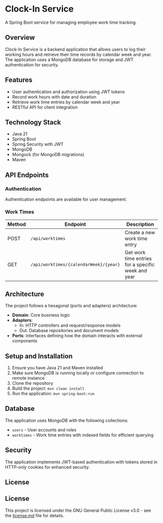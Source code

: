 # Clock-In Service

A Spring Boot service for managing employee work time tracking.

## Overview

Clock-In Service is a backend application that allows users to log their working hours and retrieve their time records
by calendar week and year. The application uses a MongoDB database for storage and JWT authentication for security.

## Features

- User authentication and authorization using JWT tokens
- Record work hours with date and duration
- Retrieve work time entries by calendar week and year
- RESTful API for client integration

## Technology Stack

- Java 21
- Spring Boot
- Spring Security with JWT
- MongoDB
- Mongock (for MongoDB migrations)
- Maven

## API Endpoints

### Authentication

Authentication endpoints are available for user management.

### Work Times

| Method | Endpoint                               | Description                                        |
|--------|----------------------------------------|----------------------------------------------------|
| POST   | `/api/worktimes`                       | Create a new work time entry                       |
| GET    | `/api/worktimes/{calendarWeek}/{year}` | Get work time entries for a specific week and year |

## Architecture

The project follows a hexagonal (ports and adapters) architecture:

- **Domain**: Core business logic
- **Adapters**:
    - In: HTTP controllers and request/response models
    - Out: Database repositories and document models
- **Ports**: Interfaces defining how the domain interacts with external components

## Setup and Installation

1. Ensure you have Java 21 and Maven installed
2. Make sure MongoDB is running locally or configure connection to remote instance
3. Clone the repository
4. Build the project: `mvn clean install`
5. Run the application: `mvn spring-boot:run`

## Database

The application uses MongoDB with the following collections:

- `users` - User accounts and roles
- `worktimes` - Work time entries with indexed fields for efficient querying

## Security

The application implements JWT-based authentication with tokens stored in HTTP-only cookies for enhanced security.

## License

## License

This project is licensed under the GNU General Public License v3.0 - see the [license.md](license.md) file for details.
